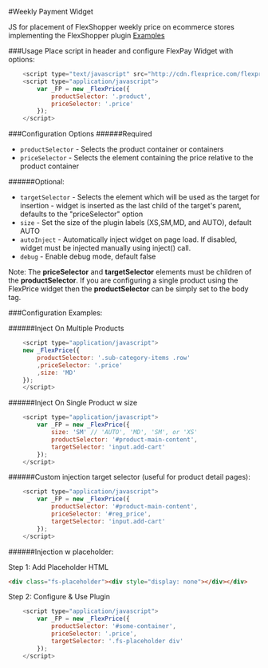 #Weekly Payment Widget

JS for placement of FlexShopper weekly price on ecommerce stores implementing the FlexShopper plugin
[Examples](http://rawgit.com/FlexShopper/FLEXPRICE/master/test/sample.html)

###Usage
Place script in header and configure FlexPay Widget with options:
``` js
    <script type="text/javascript" src="http://cdn.flexprice.com/flexprice.js"></script>
    <script type="application/javascript">
        var _FP = new _FlexPrice({
            productSelector: '.product',
            priceSelector: '.price'
        });
    </script>
```
###Configuration Options
######Required
*   `productSelector` - Selects the product container or containers
*   `priceSelector` - Selects the element containing the price relative to the product container

######Optional:
*   `targetSelector` - Selects the element which will be used as the target for insertion - widget is inserted as the last child of the target's parent, defaults to the "priceSelector" option
*   `size` - Set the size of the plugin labels (XS,SM,MD, and AUTO), default AUTO
*   `autoInject` - Automatically inject widget on page load.  If disabled, widget must be injected manually using inject() call.
*   `debug` -  Enable debug mode, default false

Note: The **priceSelector** and **targetSelector** elements must be children of the **productSelector**.  If you are configuring a single product using the FlexPrice widget then the **productSelector** can be simply set to the body tag.

###Configuration Examples:

######Inject On Multiple Products
``` js
    <script type="application/javascript">
    new _FlexPrice({
        productSelector: '.sub-category-items .row'
        ,priceSelector: '.price'
        ,size: 'MD'
    });
    </script>
```    

######Inject On Single Product w size
``` js
    <script type="application/javascript">
        var _FP = new _FlexPrice({
            size: 'SM' // 'AUTO', 'MD', 'SM', or 'XS'
            productSelector: '#product-main-content',
            targetSelector: 'input.add-cart'
        });
    </script>
```

######Custom injection target selector (useful for product detail pages):
``` js
    <script type="application/javascript">
        var _FP = new _FlexPrice({
            productSelector: '#product-main-content',
            priceSelector: '#reg_price',
            targetSelector: 'input.add-cart'
        });
    </script>
```

######Injection w placeholder:

Step 1: Add Placeholder HTML
``` html
<div class="fs-placeholder"><div style="display: none"></div></div>
```

Step 2: Configure & Use Plugin
``` js
    <script type="application/javascript">
        var _FP = new _FlexPrice({
            productSelector: '#some-container',
            priceSelector: '.price',
            targetSelector: '.fs-placeholder div'
        });
    </script>
```

